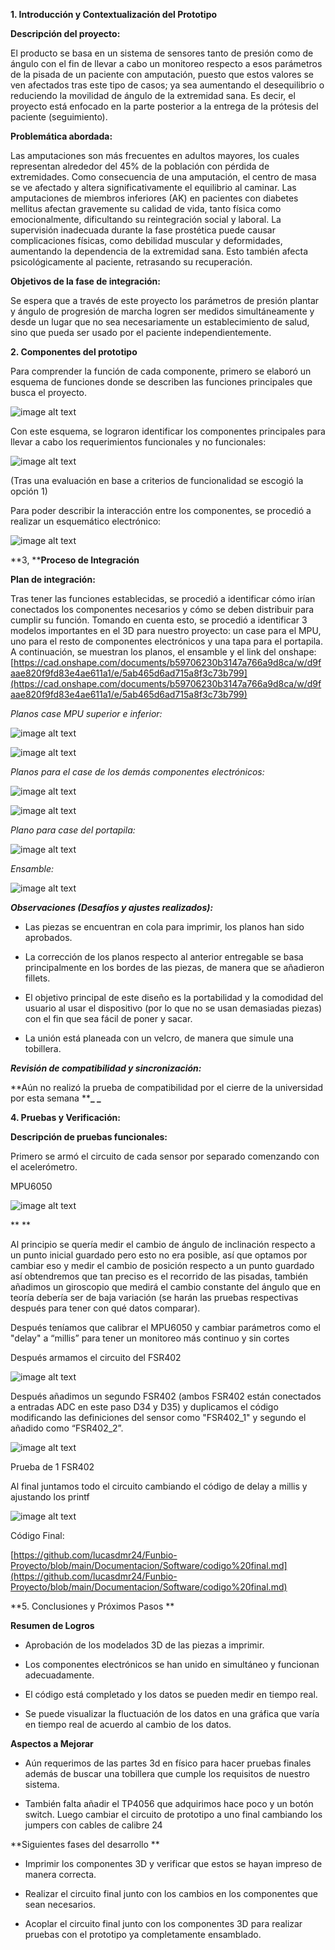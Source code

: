 **​​1. Introducción y Contextualización del Prototipo**

**Descripción del proyecto:**

El producto se basa en un sistema de sensores tanto de presión como de ángulo con el fin de llevar a cabo un monitoreo respecto a esos parámetros de la pisada de un paciente con amputación, puesto que estos valores se ven afectados tras este tipo de casos; ya sea aumentando el desequilibrio o reduciendo la movilidad de ángulo de la extremidad sana. Es decir, el proyecto está enfocado en la parte posterior a la entrega de la prótesis del paciente (seguimiento).

**Problemática abordada:**

Las amputaciones son más frecuentes en adultos mayores, los cuales representan alrededor del 45% de la población con pérdida de extremidades. Como consecuencia de una amputación, el centro de masa se ve afectado y altera significativamente el equilibrio al caminar. Las amputaciones de miembros inferiores (AK) en pacientes con diabetes mellitus afectan gravemente su calidad de vida, tanto física como emocionalmente, dificultando su reintegración social y laboral. La supervisión inadecuada durante la fase prostética puede causar complicaciones físicas, como debilidad muscular y deformidades, aumentando la dependencia de la extremidad sana. Esto también afecta psicológicamente al paciente, retrasando su recuperación. 

**Objetivos de la fase de integración:**

Se espera que a través de este proyecto los parámetros de presión plantar y ángulo de progresión de marcha logren ser medidos simultáneamente y desde un lugar que no sea necesariamente un establecimiento de salud, sino que pueda ser usado por el paciente independientemente.

**2. Componentes del prototipo**

Para comprender la función de cada componente, primero se elaboró un esquema de funciones donde se describen las funciones principales que busca el proyecto.

![image alt text](image_0.png)

Con este esquema, se lograron identificar los componentes principales para llevar a cabo los requerimientos funcionales y no funcionales:

![image alt text](image_1.png)

(Tras una evaluación en base a criterios de funcionalidad se escogió la opción 1)

Para poder describir la interacción entre los componentes, se procedió a realizar un esquemático electrónico: 

![image alt text](image_2.png)

**3, ****Proceso de Integración**

**Plan de integración:**

Tras tener las funciones establecidas, se procedió a identificar cómo irían conectados los componentes necesarios y cómo se deben distribuir para cumplir su función. Tomando en cuenta esto, se procedió a identificar 3 modelos importantes en el 3D para nuestro proyecto: un case para el MPU, uno para el resto de componentes electrónicos y una tapa para el portapila. A continuación, se muestran los planos, el ensamble y el link del onshape: [https://cad.onshape.com/documents/b59706230b3147a766a9d8ca/w/d9faae820f9fd83e4ae611a1/e/5ab465d6ad715a8f3c73b799](https://cad.onshape.com/documents/b59706230b3147a766a9d8ca/w/d9faae820f9fd83e4ae611a1/e/5ab465d6ad715a8f3c73b799)

*Planos case MPU superior e inferior:*

![image alt text](image_3.png)

![image alt text](image_4.png)

*Planos para el case de los demás componentes electrónicos:*

![image alt text](image_5.png)

![image alt text](image_6.png)

*Plano para case del portapila:*

![image alt text](image_7.png)

*Ensamble:*

![image alt text](image_8.png)

**_Observaciones (Desafíos y ajustes realizados):_**

* Las piezas se encuentran en cola para imprimir, los planos han sido aprobados.

* La corrección de los planos respecto al anterior entregable se basa principalmente en los bordes de las piezas, de manera que se añadieron fillets.

* El objetivo principal de este diseño es la portabilidad y la comodidad del usuario al usar el dispositivo (por lo que no se usan demasiadas piezas) con el fin que sea fácil de poner y sacar.

* La unión está planeada con un velcro, de manera que simule una tobillera.

**_Revisión de compatibilidad y sincronización:_**

**Aún no realizó la prueba de compatibilidad por el cierre de la universidad por esta semana ****__**

**4. Pruebas y Verificación:**

**Descripción de pruebas funcionales:**

Primero se armó el circuito de cada sensor por separado comenzando con el acelerómetro.

MPU6050

![image alt text](image_9.jpg)

****

Al principio se quería medir el cambio de ángulo de inclinación respecto a un punto inicial guardado pero esto no era posible, así que optamos por cambiar eso y medir el cambio de posición respecto a un punto guardado así obtendremos que tan preciso es el recorrido de las pisadas, también añadimos un giroscopio que medirá el cambio constante del ángulo que en teoría debería ser de baja variación (se harán las pruebas respectivas después para tener con qué datos comparar). 

Después teníamos que  calibrar el MPU6050 y cambiar parámetros como el "delay" a “millis” para tener un monitoreo más continuo y sin cortes 

Después armamos el circuito del FSR402

![image alt text](image_10.jpg)

Después añadimos un segundo FSR402 (ambos FSR402 están conectados a entradas ADC en este paso D34 y D35) y duplicamos el código modificando las definiciones del sensor como "FSR402_1" y segundo el añadido como “FSR402_2”.

![image alt text](image_11.jpg)

Prueba de 1 FSR402

Al final juntamos todo el circuito cambiando el código de delay a millis y ajustando los printf

![image alt text](image_12.jpg)

Código Final:

[https://github.com/lucasdmr24/Funbio-Proyecto/blob/main/Documentacion/Software/codigo%20final.md](https://github.com/lucasdmr24/Funbio-Proyecto/blob/main/Documentacion/Software/codigo%20final.md)

**5. Conclusiones y Próximos Pasos **

**Resumen de Logros**

* Aprobación de los modelados 3D de las piezas a imprimir.

* Los componentes electrónicos se han unido en simultáneo y funcionan adecuadamente.

* El código está completado y los datos se pueden medir en tiempo real.

* Se puede visualizar la fluctuación de los datos en una gráfica que varía en tiempo real de acuerdo al cambio de los datos.

**Aspectos a Mejorar**

* Aún requerimos de las partes 3d en físico para hacer pruebas finales además de buscar una tobillera que cumple los requisitos de nuestro sistema.

* También falta añadir el TP4056 que adquirimos hace poco y un botón switch. Luego cambiar el circuito de prototipo a uno final cambiando los jumpers con cables de calibre 24 

**Siguientes fases del desarrollo **

* Imprimir los componentes 3D y verificar que estos se hayan impreso de manera correcta.

* Realizar el circuito final junto con los cambios en los componentes que sean necesarios.

* Acoplar el circuito final junto con los componentes 3D para realizar pruebas con el prototipo ya completamente ensamblado.

